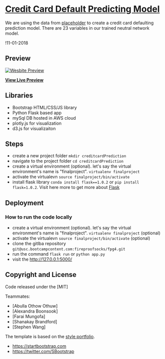 # [Credit Card Default Predicting Model](http://fpg4finalproject-env.uyjerqqha9.us-west-2.elasticbeanstalk.com/)

 We are using the data from [placeholder](https://archive.ics.uci.edu/ml/datasets/default+of+credit+card+clients) to create a credit card defaulting prediction model. There are 23 variables in our trained neutral network model.

 !11-01-2018

## Preview

[![Wesbite Preview](static/img/website_preview.png)](http://fpg4finalproject-env.uyjerqqha9.us-west-2.elasticbeanstalk.com/)

**[View Live Preview](http://fpg4finalproject-env.uyjerqqha9.us-west-2.elasticbeanstalk.com/)**

## Libraries
- Bootstrap HTML/CSS/JS library
- Python Flask based app
- mySql DB hosted in AWS cloud
- plotly.js for visualization
- d3.js for visualizaiton



## Steps
* create a new project folder
`mkdir creditcardPrediction`
* navigate to the project folder `cd creditcardPrediction`
* create a virtual environment (optional). let's say the virtual environment's name is "finalproject". `virtualenv finalproject`
* activate the virtualevn `source finalproject/bin/activate`
* install flask library `conda install flask==1.0.2` or `pip install flask=1.0.2`. 
Visit here more to get more about [Flask](http://flask.pocoo.org/)



## Deployment

### How to run the code locally
* create a virtual environment (optional). let's say the virtual environment's name is "finalproject". `virtualenv finalproject` (optional)
* activate the virtualevn `source finalproject/bin/activate` (optional)
* clone the gitlba repository `git@usc.bootcampcontent.com:fireproofsocks/fpg4.git`
* run the command `flask run` or `python app.py`
* visit the http://127.0.0.1:5000/ 


## Copyright and License

Code released under the [MIT]

Teammates:
* [Abulla Othow Othuw]
* [Alexandra Boonsook]
* [Farai Mungofa]
* [Shanakay Brandford]
* [Stephen Wang]

The template is based on the [style portfolio](https://blackrockdigital.github.io/startbootstrap-stylish-portfolio).
* https://startbootstrap.com
* https://twitter.com/SBootstrap
